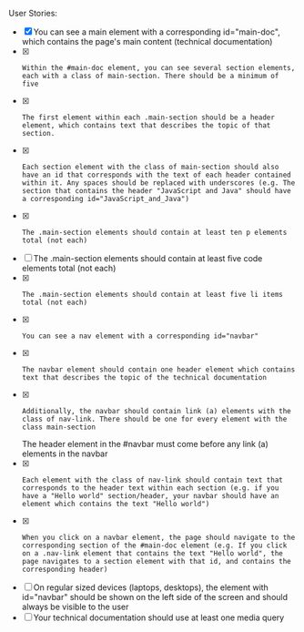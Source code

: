 User Stories:

-[x]    You can see a main element with a corresponding id="main-doc", which contains the page's main content (technical documentation)
-[x]     Within the #main-doc element, you can see several section elements, each with a class of main-section. There should be a minimum of five
-[x]     The first element within each .main-section should be a header element, which contains text that describes the topic of that section.
-[x]     Each section element with the class of main-section should also have an id that corresponds with the text of each header contained within it. Any spaces should be replaced with underscores (e.g. The section that contains the header "JavaScript and Java" should have a corresponding id="JavaScript_and_Java")
-[x]     The .main-section elements should contain at least ten p elements total (not each)
-[ ]    The .main-section elements should contain at least five code elements total (not each)
-[x]     The .main-section elements should contain at least five li items total (not each)

-[x]     You can see a nav element with a corresponding id="navbar"
-[x]     The navbar element should contain one header element which contains text that describes the topic of the technical documentation
-[x]     Additionally, the navbar should contain link (a) elements with the class of nav-link. There should be one for every element with the class main-section
    The header element in the #navbar must come before any link (a) elements in the navbar
-[x]     Each element with the class of nav-link should contain text that corresponds to the header text within each section (e.g. if you have a "Hello world" section/header, your navbar should have an element which contains the text "Hello world")
-[x]     When you click on a navbar element, the page should navigate to the corresponding section of the #main-doc element (e.g. If you click on a .nav-link element that contains the text "Hello world", the page navigates to a section element with that id, and contains the corresponding header)
-[ ]    On regular sized devices (laptops, desktops), the element with id="navbar" should be shown on the left side of the screen and should always be visible to the user
-[ ]    Your technical documentation should use at least one media query
